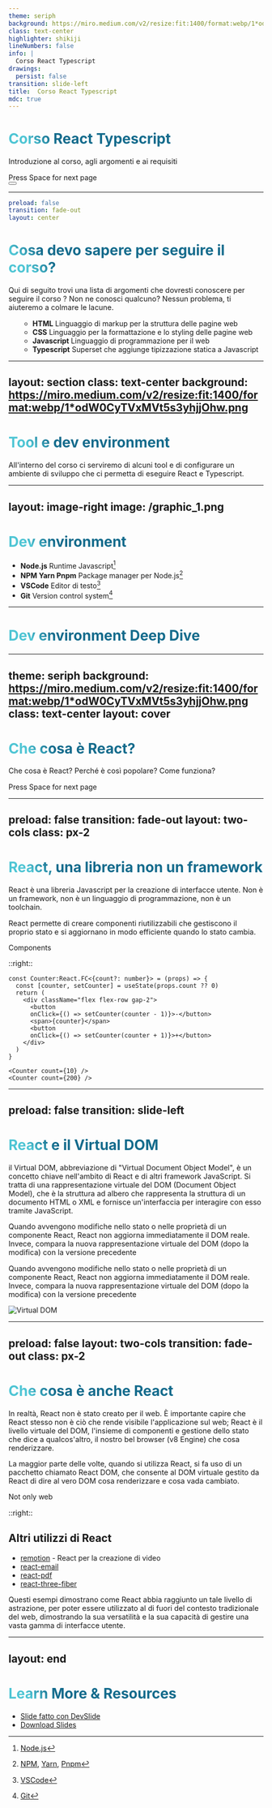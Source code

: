 ```yaml
---
theme: seriph
background: https://miro.medium.com/v2/resize:fit:1400/format:webp/1*odW0CyTVxMVt5s3yhjjOhw.png
class: text-center
highlighter: shikiji
lineNumbers: false
info: |
  Corso React Typescript
drawings:
  persist: false
transition: slide-left
title:  Corso React Typescript
mdc: true
---
```


# Corso React Typescript

Introduzione al corso, agli argomenti e ai requisiti

<div class="pt-12">
  <span @click="$slidev.nav.next" class="px-2 py-1 rounded cursor-pointer" hover="bg-white bg-opacity-10">
    Press Space for next page <carbon:arrow-right class="inline"/>
  </span>
</div>

<div class="abs-br m-6 flex gap-2">
  <button @click="$slidev.nav.openInEditor()" title="Open in Editor" class="text-xl slidev-icon-btn opacity-50 !border-none !hover:text-white">
    <carbon:edit />
  </button>
  <a href="https://github.com/slidevjs/slidev" target="_blank" alt="GitHub" title="Open in GitHub"
    class="text-xl slidev-icon-btn opacity-50 !border-none !hover:text-white">
    <carbon-logo-github />
  </a>
</div>

<!--
The last comment block of each slide will be treated as slide notes. It will be visible and editable in Presenter Mode along with the slide. [Read more in the docs](https://sli.dev/guide/syntax.html#notes)
-->

---

```yml
preload: false
transition: fade-out
layout: center
```

# Cosa devo sapere per seguire il corso?

Qui di seguito trovi una lista di argomenti che dovresti conoscere per seguire il corso ? Non ne conosci qualcuno? Nessun problema, ti aiuteremo a colmare le lacune.

<ul
v-motion
:initial="{
    opacity: 0,
    y: 100,
  }"
  :enter="{
    opacity: 1,
    y: 0,
    transition: {
      type: 'spring',
      stiffness: '100',
      delay: 1000,
      duration: 500,
    },
  }">


- **HTML** Linguaggio di markup per la struttura delle pagine web
- **CSS** Linguaggio per la formattazione e lo styling delle pagine web
- **Javascript** Linguaggio di programmazione per il web
- **Typescript** Superset che aggiunge tipizzazione statica a Javascript

</ul>


<style>
h1 {
  background-color: #2B90B6;
  background-image: linear-gradient(45deg, #4EC5D4 10%, #146b8c 20%);
  background-size: 100%;
  -webkit-background-clip: text;
  -moz-background-clip: text;
  -webkit-text-fill-color: transparent;
  -moz-text-fill-color: transparent;
}
</style>

<!--
Typescript è necessario per imparare React ? No. L'ho inserito io ? Si. 
Questo corso è stato pensato per rendere veramente preparati gli studenti sia dal punto lavorativo che della comprensione, per questo motivo ho deciso di inserire Typescript come al suo interno. 
Esso ci permetterà di capire meglio come funziona React obblindoci e obbligandomi a spiegare alcuni concetti che molto spesso rimangono "sotto al tappeto".
-->

---
layout: section
class: text-center
background: https://miro.medium.com/v2/resize:fit:1400/format:webp/1*odW0CyTVxMVt5s3yhjjOhw.png
---

# Tool e dev environment

All'interno del corso ci serviremo di alcuni tool e di configurare un ambiente di sviluppo che ci permetta di eseguire React e Typescript.

<!--

Prima di iniziare il corso è necessario configurare il proprio ambiente di sviluppo e assicurarsi di avere tutti i tool, i pacchetti e le dipendenze necessarie per poter seguire eseguire React.

-->


---
layout: image-right
image: /graphic_1.png
---

# Dev environment

- **Node.js** Runtime Javascript[^1]
- **NPM Yarn Pnpm** Package manager per Node.js[^2]
- **VSCode** Editor di testo[^3]
- **Git** Version control system[^4]


<!-- <arrow v-click="[3, 4]" x1="400" y1="420" x2="230" y2="330" color="#564" width="3" arrowSize="1" /> -->

[^1]: [Node.js](https://nodejs.org/it/)
[^2]: [NPM](https://www.npmjs.com/), [Yarn](https://yarnpkg.com/), [Pnpm](https://pnpm.io/)
[^3]: [VSCode](https://code.visualstudio.com/)
[^4]: [Git](https://git-scm.com/)


<style>
.footnotes-sep {
  @apply mt-20 opacity-10;
}
.footnotes {
  @apply text-sm opacity-75;
}
.footnote-backref {
  display: none;
}
</style>


<!--
 V8 è un motore JavaScript open source sviluppato da Google incorporato nel browser Google Chrome. È progettato per eseguire il codice JavaScript in modo efficiente e veloce e la compilazione JIT (Just-In-Time), che traduce il codice JavaScript in codice nativo della macchina in tempo reale per migliorare le prestazioni di esecuzione.
-->

---

# Dev environment Deep Dive

<SelectTopic/>

[^1]: [NVM](https://github.com/nvm-sh/nvm)
<!--
 V8 è un motore JavaScript open source sviluppato da Google incorporato nel browser Google Chrome. È progettato per eseguire il codice JavaScript in modo efficiente e veloce e la compilazione JIT (Just-In-Time), che traduce il codice JavaScript in codice nativo della macchina in tempo reale per migliorare le prestazioni di esecuzione.
-->

---
theme: seriph
background: https://miro.medium.com/v2/resize:fit:1400/format:webp/1*odW0CyTVxMVt5s3yhjjOhw.png
class: text-center
layout: cover
---

# Che cosa è React?

Che cosa è React? Perché è così popolare? Come funziona?

<div class="pt-12">
  <span @click="$slidev.nav.next" class="px-2 py-1 rounded cursor-pointer" hover="bg-white bg-opacity-10">
    Press Space for next page <carbon:arrow-right class="inline"/>
  </span>
</div>

---
preload: false
transition: fade-out
layout: two-cols
class: px-2
---

# React, una libreria non un framework


React è una libreria Javascript per la creazione di interfacce utente. Non è un framework, non è un linguaggio di programmazione, non è un toolchain. 

React permette di creare componenti riutilizzabili che gestiscono il proprio stato e si aggiornano in modo efficiente quando lo stato cambia.

<div class="w-60 relative mt-6">
  <div class="relative w-40 h-40">
    <img
      v-motion
      :initial="{ x: 800, y: -100, scale: 1.5, rotate: -50, opacity: 0}"
      :enter="final"
      class="absolute top-0 left-0 right-0 bottom-0"
      src="/react-logo.png"
      alt=""
    />
  </div>

  <div
    class="text-4xl absolute top-10 left-40 text-[#2B90B6] -z-1"
    v-motion
    :initial="{ x: -80, opacity: 0}"
    :enter="{ x: 0, opacity: 1, transition: { delay: 2000, duration: 1000 } }">
    Components
  </div>
</div>


::right::

```tsx
const Counter:React.FC<{count?: number}> = (props) => {
  const [counter, setCounter] = useState(props.count ?? 0)
  return (
    <div className="flex flex-row gap-2">
      <button 
      onClick={() => setCounter(counter - 1)}>-</button>
      <span>{counter}</span>
      <button 
      onClick={() => setCounter(counter + 1)}>+</button>
    </div>
  )
}

<Counter count={10} />
<Counter count={200} />
```

<Counter id="bcwbcew" :count=10 mt='10'/>
<Counter id="bshbcsbckhd" :count=100 mt='10'/>
<!-- vue script setup scripts can be directly used in markdown, and will only affects current page -->
<script setup lang="ts">
const final = {
  x: 0,
  y: 0,
  rotate: 0,
  scale: 1,
  opacity: 1,
  transition: {
    type: 'spring',
    damping: 10,
    stiffness: 20,
    mass: 2
  }
}
</script>

<!-- <div
  v-motion
  :initial="{ x:35, y: 40, opacity: 0}"
  :enter="{ y: 0, opacity: 1, transition: { delay: 3500 } }">

[Learn More](https://sli.dev/guide/animations.html#motion)

</div> -->

---
preload: false
transition: slide-left
---

# React e il Virtual DOM

<div grid="~ cols-2 gap-4">
<div>

il Virtual DOM, abbreviazione di "Virtual Document Object Model", è un concetto chiave nell'ambito di React e di altri framework JavaScript. Si tratta di una rappresentazione virtuale del DOM (Document Object Model), che è la struttura ad albero che rappresenta la struttura di un documento HTML o XML e fornisce un'interfaccia per interagire con esso tramite JavaScript.

Quando avvengono modifiche nello stato o nelle proprietà di un componente React, React non aggiorna immediatamente il DOM reale. Invece, compara la nuova rappresentazione virtuale del DOM (dopo la modifica) con la versione precedente

Quando avvengono modifiche nello stato o nelle proprietà di un componente React, React non aggiorna immediatamente il DOM reale. Invece, compara la nuova rappresentazione virtuale del DOM (dopo la modifica) con la versione precedente


</div>


<img src="https://miro.medium.com/v2/resize:fit:1276/1*InX4By1HRVlNV2qqAMXtMA.jpeg" alt="Virtual DOM" class="w-80"/>
</div>


<!-- vue script setup scripts can be directly used in markdown, and will only affects current page -->
<script setup lang="ts">
const final = {
  x: 0,
  y: 0,
  rotate: 0,
  scale: 1,
  opacity: 1,
  transition: {
    type: 'spring',
    damping: 10,
    stiffness: 20,
    mass: 2
  }
}
</script>

<style>

  p{
    font-size: 0.9rem;
  }

</style>

<!-- <div
  v-motion
  :initial="{ x:35, y: 40, opacity: 0}"
  :enter="{ y: 0, opacity: 1, transition: { delay: 3500 } }">

[Learn More](https://sli.dev/guide/animations.html#motion)

</div> -->

---
preload: false
layout: two-cols
transition: fade-out
class: px-2
---

# Che cosa è anche React

In realtà, React non è stato creato per il web. È importante capire che React stesso non è ciò che rende visibile l'applicazione sul web; React è il livello virtuale del DOM, l'insieme di componenti e gestione dello stato che dice a qualcos'altro, il nostro bel browser (v8 Engine) che cosa renderizzare.

La maggior parte delle volte, quando si utilizza React, si fa uso di un pacchetto chiamato React DOM, che consente al DOM virtuale gestito da React di dire al vero DOM cosa renderizzare e cosa vada cambiato.

<div class="w-100 relative mt-6">
  <div class="relative w-40 h-40">
    <img
      v-motion
      :initial="{ x: 800, y: -100, scale: 1.5, rotate: -50, opacity: 0}"
      :enter="final"
      class="absolute top-0 left-0 right-0 bottom-0"
      src="/react-logo.png"
      alt=""
    />
  </div>

  <div
    class="text-4xl absolute top-10 left-40 text-[#2B90B6] -z-1"
    v-motion
    :initial="{ x: -80, opacity: 0}"
    :enter="{ x: 0, opacity: 1, transition: { delay: 2000, duration: 1000 } }">
    Not only web
  </div>
</div>

::right::

## Altri utilizzi di React

- [remotion](https://www.remotion.dev/) - React per la creazione di video
- [react-email](https://react.email/)
- [react-pdf](https://react-pdf.org/)
- [react-three-fiber](https://docs.pmnd.rs/react-three-fiber/getting-started/introduction)

Questi esempi dimostrano come React abbia raggiunto un tale livello di astrazione, per poter essere utilizzato al di fuori del contesto tradizionale del web, dimostrando la sua versatilità e la sua capacità di gestire una vasta gamma di interfacce utente.

<!-- vue script setup scripts can be directly used in markdown, and will only affects current page -->
<script setup lang="ts">
const final = {
  x: 0,
  y: 0,
  rotate: 0,
  scale: 1,
  opacity: 1,
  transition: {
    type: 'spring',
    damping: 10,
    stiffness: 20,
    mass: 2
  }
}
</script>

<!-- <div
  v-motion
  :initial="{ x:35, y: 40, opacity: 0}"
  :enter="{ y: 0, opacity: 1, transition: { delay: 3500 } }">

[Learn More](https://sli.dev/guide/animations.html#motion)
 
</div> -->


---
layout: end
---

# Learn More & Resources

- [Slide fatto con DevSlide](https://sli.dev)
- [Download Slides](https://github.com/slidevjs/slidev)
